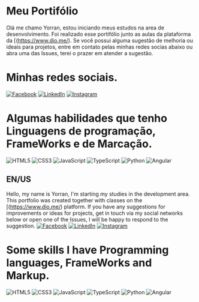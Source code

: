 # Meu Portifólio
 Olá me chamo Yorran, estou iniciando meus estudos na area de desenvolvimento.
 Foi realizado esse portifólio junto as aulas da plataforma da [(https://www.dio.me/).
 Se você possui alguma sugestão de melhoria ou ideais para projetos, entre em contato pelas minhas redes socias abaixo ou abra uma das Issues, terei o prazer em atender a sugestão.

# Minhas redes sociais.
[![Facebook](https://img.shields.io/badge/Facebook-000?style=for-the-badge&logo=facebook)](https://www.facebook.com/SEUUSERNAME/)
[![LinkedIn](https://img.shields.io/badge/LinkedIn-000?style=for-the-badge&logo=linkedin&logoColor=0E76A8)](https://www.linkedin.com/in/yorran-gustavo-22830780/)
[![Instagram](https://img.shields.io/badge/Instagram-000?style=for-the-badge&logo=instagram)](https://www.instagram.com/yorrangustavo/)


# Algumas habilidades que tenho Linguagens de programação, FrameWorks e de Marcação.
![HTML5](https://img.shields.io/badge/HTML5-000?style=for-the-badge&logo=html5)
![CSS3](https://img.shields.io/badge/CSS3-000?style=for-the-badge&logo=css3&logoColor=264CE4)
![JavaScript](https://img.shields.io/badge/JavaScript-000?style=for-the-badge&logo=javascript)
![TypeScript](https://img.shields.io/badge/TypeScript-000?style=for-the-badge&logo=typescript)
![Python](https://img.shields.io/badge/Python-000?style=for-the-badge&logo=python)
![Angular](https://img.shields.io/badge/Angular-000?style=for-the-badge&logo=angular&logoColor=C3002F)

## EN/US
Hello, my name is Yorran, I'm starting my studies in the development area.
 This portfolio was created together with classes on the [(https://www.dio.me/) platform.
 If you have any suggestions for improvements or ideas for projects, get in touch via my social networks below or open one of the Issues, I will be happy to respond to the suggestion.
[![Facebook](https://img.shields.io/badge/Facebook-000?style=for-the-badge&logo=facebook)](https://www.facebook.com/SEUUSERNAME/)
[![LinkedIn](https://img.shields.io/badge/LinkedIn-000?style=for-the-badge&logo=linkedin&logoColor=0E76A8)](https://www.linkedin.com/in/yorran-gustavo-22830780/)
[![Instagram](https://img.shields.io/badge/Instagram-000?style=for-the-badge&logo=instagram)](https://www.instagram.com/yorrangustavo/)

# Some skills I have Programming languages, FrameWorks and Markup.
![HTML5](https://img.shields.io/badge/HTML5-000?style=for-the-badge&logo=html5)
![CSS3](https://img.shields.io/badge/CSS3-000?style=for-the-badge&logo=css3&logoColor=264CE4)
![JavaScript](https://img.shields.io/badge/JavaScript-000?style=for-the-badge&logo=javascript)
![TypeScript](https://img.shields.io/badge/TypeScript-000?style=for-the-badge&logo=typescript)
![Python](https://img.shields.io/badge/Python-000?style=for-the-badge&logo=python)
![Angular](https://img.shields.io/badge/Angular-000?style=for-the-badge&logo=angular&logoColor=C3002F)
